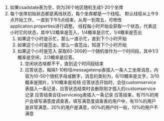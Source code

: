 1. 如果csadstate表为空，则为36个地区随机生成1-20个坐席
2. 每个坐席初始状态都是离线状态，每个坐席都是一个线程。
   默认线程从上午9点开始工作，一直到下午5点结束，从周一到周五，可修改application.properties进行调整。
   线程每小时开始会获取一个状态，代表这小时它的状态，其中1/2概率是签入，1/4概率是示忙，1/4概率是签出
   1. 如果这个小时是示忙，那么一直示忙，直到下个小时开始
   2. 如果这个小时是签出，那么一直签出，知道下个小时开始
   3. 如果这个小时是签入
      获取60-300的一个随机值作为一个时间段，其中1/3概率是空闲，2/3概率是应答。
      1. 空闲状态啥都不干，直到这个时间段结束
      2. 应答状态，每隔1-10秒往messagetemp表插入一条人工坐席消息，内容为10-50个随机字母或数字，消息的类别为，6/10概率是文字，3/10概率是图片，1/10概率是视频
         应答状态开始时，会往customservice表插入一条记录，应答状态结束时会删除刚才插入的customservice记录
         应答结束会往servicelog表插入一条记录
         应答结束，有75%的用户会填写满意度调查表，填写满意度调查表的用户中，有10%的用户是非常满意，20%的用户是满意，60%的用户时一般，10%的用户不满意